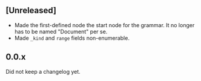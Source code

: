 ## [Unreleased]

- Made the first-defined node the start node for the grammar. It no longer
  has to be named "Document" per se.
- Made `_kind` and `range` fields non-enumerable.

## 0.0.x

Did not keep a changelog yet.
